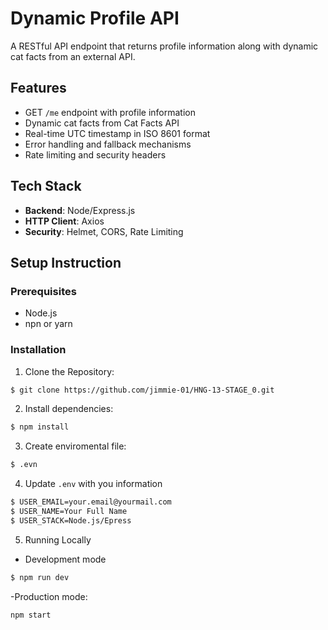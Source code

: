 # Dynamic Profile API

A RESTful API endpoint that returns profile information along with dynamic cat facts from an external API.

## Features
- GET `/me` endpoint with profile information
- Dynamic cat facts from Cat Facts API
- Real-time UTC timestamp in ISO 8601 format
- Error handling and fallback mechanisms
- Rate limiting and security headers

## Tech Stack
- **Backend**: Node/Express.js
- **HTTP Client**: Axios
- **Security**: Helmet, CORS, Rate Limiting

## Setup Instruction

### Prerequisites
- Node.js
- npn or yarn

### Installation

1. Clone the Repository:
```sh
$ git clone https://github.com/jimmie-01/HNG-13-STAGE_0.git
```
2. Install dependencies:
```sh
$ npm install
```
3. Create enviromental file:
```sh
$ .evn
```
4. Update `.env` with you information
```sh
$ USER_EMAIL=your.email@yourmail.com
$ USER_NAME=Your Full Name
$ USER_STACK=Node.js/Epress
```
5. Running Locally
- Development mode
```sh
$ npm run dev
```
-Production mode:
```sh
npm start
```